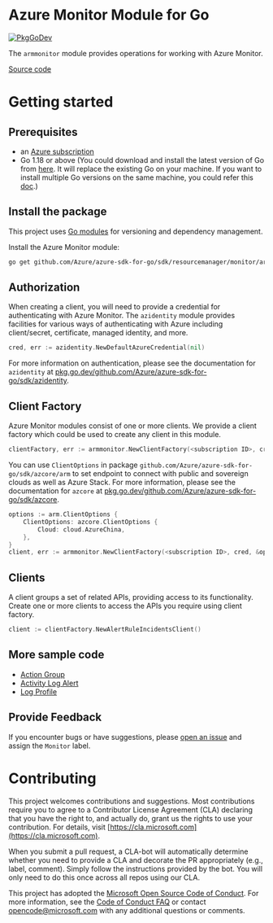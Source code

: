# Azure Monitor Module for Go

[![PkgGoDev](https://pkg.go.dev/badge/github.com/Azure/azure-sdk-for-go/sdk/resourcemanager/monitor/armmonitor)](https://pkg.go.dev/github.com/Azure/azure-sdk-for-go/sdk/resourcemanager/monitor/armmonitor)

The `armmonitor` module provides operations for working with Azure Monitor.

[Source code](https://github.com/Azure/azure-sdk-for-go/tree/main/sdk/resourcemanager/monitor/armmonitor)

# Getting started

## Prerequisites

- an [Azure subscription](https://azure.microsoft.com/free/)
- Go 1.18 or above (You could download and install the latest version of Go from [here](https://go.dev/doc/install). It will replace the existing Go on your machine. If you want to install multiple Go versions on the same machine, you could refer this [doc](https://go.dev/doc/manage-install).)

## Install the package

This project uses [Go modules](https://github.com/golang/go/wiki/Modules) for versioning and dependency management.

Install the Azure Monitor module:

```sh
go get github.com/Azure/azure-sdk-for-go/sdk/resourcemanager/monitor/armmonitor
```

## Authorization

When creating a client, you will need to provide a credential for authenticating with Azure Monitor.  The `azidentity` module provides facilities for various ways of authenticating with Azure including client/secret, certificate, managed identity, and more.

```go
cred, err := azidentity.NewDefaultAzureCredential(nil)
```

For more information on authentication, please see the documentation for `azidentity` at [pkg.go.dev/github.com/Azure/azure-sdk-for-go/sdk/azidentity](https://pkg.go.dev/github.com/Azure/azure-sdk-for-go/sdk/azidentity).

## Client Factory

Azure Monitor modules consist of one or more clients.  We provide a client factory which could be used to create any client in this module.

```go
clientFactory, err := armmonitor.NewClientFactory(<subscription ID>, cred, nil)
```

You can use `ClientOptions` in package `github.com/Azure/azure-sdk-for-go/sdk/azcore/arm` to set endpoint to connect with public and sovereign clouds as well as Azure Stack. For more information, please see the documentation for `azcore` at [pkg.go.dev/github.com/Azure/azure-sdk-for-go/sdk/azcore](https://pkg.go.dev/github.com/Azure/azure-sdk-for-go/sdk/azcore).

```go
options := arm.ClientOptions {
    ClientOptions: azcore.ClientOptions {
        Cloud: cloud.AzureChina,
    },
}
client, err := armmonitor.NewClientFactory(<subscription ID>, cred, &options)
```

## Clients

A client groups a set of related APIs, providing access to its functionality.  Create one or more clients to access the APIs you require using client factory.

```go
client := clientFactory.NewAlertRuleIncidentsClient()
```

## More sample code

- [Action Group](https://aka.ms/azsdk/go/mgmt/samples?path=sdk/resourcemanager/monitor/action_group)
- [Activity Log Alert](https://aka.ms/azsdk/go/mgmt/samples?path=sdk/resourcemanager/monitor/activity_log_alert)
- [Log Profile](https://aka.ms/azsdk/go/mgmt/samples?path=sdk/resourcemanager/monitor/log_profile)

## Provide Feedback

If you encounter bugs or have suggestions, please
[open an issue](https://github.com/Azure/azure-sdk-for-go/issues) and assign the `Monitor` label.

# Contributing

This project welcomes contributions and suggestions. Most contributions require
you to agree to a Contributor License Agreement (CLA) declaring that you have
the right to, and actually do, grant us the rights to use your contribution.
For details, visit [https://cla.microsoft.com](https://cla.microsoft.com).

When you submit a pull request, a CLA-bot will automatically determine whether
you need to provide a CLA and decorate the PR appropriately (e.g., label,
comment). Simply follow the instructions provided by the bot. You will only
need to do this once across all repos using our CLA.

This project has adopted the
[Microsoft Open Source Code of Conduct](https://opensource.microsoft.com/codeofconduct/).
For more information, see the
[Code of Conduct FAQ](https://opensource.microsoft.com/codeofconduct/faq/)
or contact [opencode@microsoft.com](mailto:opencode@microsoft.com) with any
additional questions or comments.